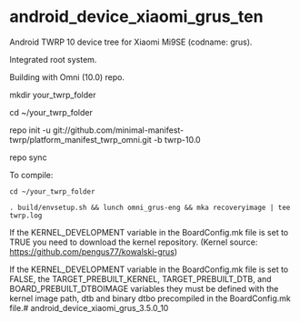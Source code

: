 # android_device_xiaomi_grus_ten

Android TWRP 10 device tree for Xiaomi Mi9SE (codname: grus).

Integrated root system.

Building with Omni (10.0) repo.

mkdir your_twrp_folder

cd ~/your_twrp_folder

repo init -u git://github.com/minimal-manifest-twrp/platform_manifest_twrp_omni.git -b twrp-10.0

repo sync

To compile:

```
cd ~/your_twrp_folder

. build/envsetup.sh && lunch omni_grus-eng && mka recoveryimage | tee twrp.log

```
If the KERNEL_DEVELOPMENT variable in the BoardConfig.mk file is set to TRUE you need to download the kernel repository.
(Kernel source: https://github.com/pengus77/kowalski-grus)

If the KERNEL_DEVELOPMENT variable in the BoardConfig.mk file is set to FALSE, the TARGET_PREBUILT_KERNEL, TARGET_PREBUILT_DTB, and BOARD_PREBUILT_DTBOIMAGE variables
they must be defined with the kernel image path, dtb and binary dtbo precompiled in the BoardConfig.mk file.# android_device_xiaomi_grus_3.5.0_10
